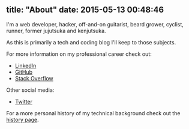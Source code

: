 title: "About"
date: 2015-05-13 00:48:46
---

I'm a web developer, hacker, off-and-on guitarist, beard grower, cyclist, runner, former jujutsuka and kenjutsuka.

As this is primarily a tech and coding blog I'll keep to those subjects.

For more information on my professional career check out:

* [LinkedIn](https://uk.linkedin.com/in/dougbromley)
* [GitHub](github.com/OdinsHat)
* [Stack Overflow](http://stackoverflow.com/users/288001/rustyfluff)

Other social media:
* [Twitter](https://twitter.com/TinTopHat)

For a more personal history of my technical background check out the 
[history page](/History/).